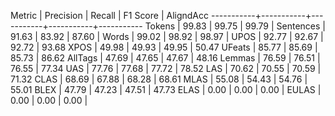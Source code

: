 Metric     | Precision |    Recall |  F1 Score | AligndAcc
-----------+-----------+-----------+-----------+-----------
Tokens     |     99.83 |     99.75 |     99.79 |
Sentences  |     91.63 |     83.92 |     87.60 |
Words      |     99.02 |     98.92 |     98.97 |
UPOS       |     92.77 |     92.67 |     92.72 |     93.68
XPOS       |     49.98 |     49.93 |     49.95 |     50.47
UFeats     |     85.77 |     85.69 |     85.73 |     86.62
AllTags    |     47.69 |     47.65 |     47.67 |     48.16
Lemmas     |     76.59 |     76.51 |     76.55 |     77.34
UAS        |     77.76 |     77.68 |     77.72 |     78.52
LAS        |     70.62 |     70.55 |     70.59 |     71.32
CLAS       |     68.69 |     67.88 |     68.28 |     68.61
MLAS       |     55.08 |     54.43 |     54.76 |     55.01
BLEX       |     47.79 |     47.23 |     47.51 |     47.73
ELAS       |      0.00 |      0.00 |      0.00 |
EULAS      |      0.00 |      0.00 |      0.00 |
